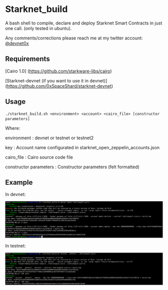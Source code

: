 # Starknet_build
A bash shell to compile, declare and deploy Starknet Smart Contracts in just one call.
(only tested in ubuntu).

Any comments/corrections please reach me at my twitter account: [@devnet0x](https://twitter.com/devnet0x/)

## Requirements ##

[Cairo 1.0] (https://github.com/starkware-libs/cairo)

[Starknet-devnet (if you want to use it in devnet)] (https://github.com/0xSpaceShard/starknet-devnet)

## Usage ##


```
./starknet_build.sh <environment> <account> <cairo_file> [constructor parameters]
```
Where:

environment            : devnet or testnet or testnet2

key                    : Account name configurated in starknet_open_zeppelin_accounts.json

cairo_file             : Cairo source code file

constructor parameters : Constructor parameters (felt formatted)

## Example ##

In devnet:

![alt text](https://github.com/devnet0x/Starknet_build/blob/main/builddev.png)

In testnet:

![alt text](https://github.com/devnet0x/Starknet_build/blob/main/buildtest.png)
